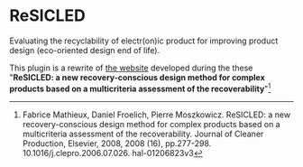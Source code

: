 # ReSICLED

Evaluating the recyclability of electr(on)ic product for improving product design (eco-oriented design end of life).

This plugin is a rewrite of [the website](https://resicled-dev.g-scop.grenoble-inp.fr/ReSICLED-0.1/user/login) developed during the these "**ReSICLED: a new recovery-conscious design method for complex products based on a multicriteria assessment of the recoverability**"[^1]

[^1]: Fabrice Mathieux, Daniel Froelich, Pierre Moszkowicz. ReSICLED: a new recovery-conscious design method for complex products based on a multicriteria assessment of the recoverability. Journal of Cleaner Production, Elsevier, 2008, 2008 (16), pp.277-298. 10.1016/j.clepro.2006.07.026. hal-01206823v3